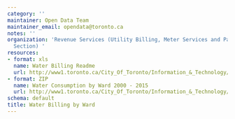 ```yaml
---
category: ''
maintainer: Open Data Team
maintainer_email: opendata@toronto.ca
notes: ''
organization: 'Revenue Services (Utility Billing, Meter Services and Parking Tags
  Section) '
resources:
- format: xls
  name: Water Billing Readme
  url: http://www1.toronto.ca/City_Of_Toronto/Information_&_Technology/Open_Data/Data_Sets/Assets/Files/WaterBillingDatabyWardReadme.xls
- format: ZIP
  name: Water Consumption by Ward 2000 - 2015
  url: http://www1.toronto.ca/City_Of_Toronto/Information_&_Technology/Open_Data/Data_Sets/Assets/Files/CoT_Water_Consumption.ZIP
schema: default
title: Water Billing by Ward
---
```

